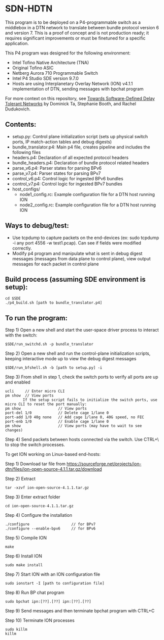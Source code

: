 # SDN-HDTN
This program is to be deployed on a P4-programmable switch as a middlebox in a DTN network to translate between bundle protocol version 6 and version 7.
This is a proof of concept and is not production ready; it requires significant improvements or must be finetuned for a specific application.

This P4 program was designed for the following environment:
- Intel Tofino Native Architecture (TNA)
- Original Tofino ASIC
- Netberg Aurora 710 Programmable Switch
- Intel P4 Studio SDE version 9.7.0
- Hosts are using Interplanetary Overlay Network (ION) v4.1.1 implementation of DTN, sending messages with bpchat program

For more context on this repository, see [Towards Software-Defined Delay Tolerant Networks](https://doi.org/10.3390/network3010002) by Dominick Ta, Stephanie Booth, and Rachel Dudukovich.

## Contents:
- setup.py: Control plane initialization script (sets up physical switch ports, IP match-action tables and debug digests)
- bundle_translator.p4: Main p4 file, creates pipeline and includes the following files
- headers.p4: Declaration of all expected protocol headers
- bundle_headers.p4: Declaration of bundle protocol related headers
- parse_v6.p4: Parser states for parsing BPv6
- parse_v7.p4: Parser states for parsing BPv7
- control_v6.p4: Control logic for ingested BPv6 bundles
- control_v7.p4: Control logic for ingested BPv7 bundles
- host_configs/
  - node1_config.rc: Example configuration file for a DTN host running ION
  - node2_config.rc: Example configuration file for a DTN host running ION
## Ways to debug/test:
- Use tcpdump to capture packets on the end-devices (ex: sudo tcpdump -i any port 4556 -w test1.pcap). Can see if fields were modified correctly.
- Modify p4 program and manipulate what is sent in debug digest messages (messages from data plane to control plane), view output messages for each packet in control plane

## Build process (assuming SDE environment is setup):
```
cd $SDE
./p4_build.sh [path to bundle_translator.p4]
```

## To run the program:
Step 1) Open a new shell and start the user-space driver process to interact with the switch:
```
$SDE/run_switchd.sh -p bundle_translator
```

Step 2) Open a new shell and run the control-plane initialization scripts, keeping interactive mode up to view the debug digest messages
```
$SDE/run_bfshell.sh -b [path to setup.py] -i
```

Step 3) From shell in step 1, check the switch ports to verify all ports are up and enabled
```
ucli     // Enter micro CLI
pm show  // View ports
        If the setup script fails to initialize the switch ports, use micro CLI to reset the port manually:
pm show                 // View ports 
port-del 1/0            // Delete cage 1/lane 0
port-add 1/0 40g none   // Add cage 1/lane 0, 40G speed, no FEC
port-enb 1/0            // Enable cage 1/lane 0
pm show                 // View ports (may have to wait to see changes)
```

Step 4) Send packets between hosts connected via the switch. Use CTRL+\ to stop the switch processes.

To get ION working on Linux-based end-hosts:

Step 1) Download tar file from https://sourceforge.net/projects/ion-dtn/files/ion-open-source-4.1.1.tar.gz/download

Step 2) Extract
```
tar -xzvf ion-open-source-4.1.1.tar.gz
```

Step 3) Enter extract folder
```
cd ion-open-source-4.1.1.tar.gz
```

Step 4) Configure the installation
```
./configure                   // for BPv7
./configure --enable-bpv6     // for BPv6
```

Step 5) Compile ION
```
make
```

Step 6) Install ION
```
sudo make install
```

Step 7) Start ION with an ION configuration file
```
sudo ionstart -I [path to configuration file]
```

Step 8) Run BP chat program
```
sudo bpchat ipn:[??].[??] ipn:[??].[??]
```

Step 9) Send messages and then terminate bpchat program with CTRL+C

Step 10) Terminate ION processes
```
sudo killm
killm
```